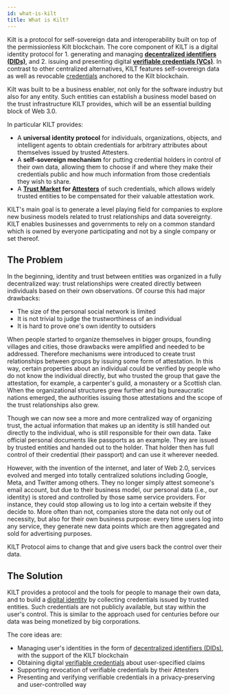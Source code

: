 ```yaml
---
id: what-is-kilt
title: What is Kilt?
---
```


Kilt is a protocol for self-sovereign data and interoperability built on top of the permissionless Kilt blockchain.
The core component of KILT is a digital identity protocol for 1. generating and managing [**decentralized identifiers (DIDs)**](./09_glossary.md#Decentralized-Identifiers-(DID)), and 2. issuing and presenting digital [**verifiable credentials (VCs)**](./09_glossary.md#verifiable-credentials).
In contrast to other centralized alternatives, KILT features self-sovereign data as well as revocable [credentials](./09_glossary.md#credential) anchored to the Kilt blockchain.

Kilt was built to be a business enabler, not only for the software industry but also for any entity.
Such entities can establish a business model based on the trust infrastructure KILT provides, which will be an essential building block of Web 3.0.

In particular KILT provides:

* A **universal identity protocol** for individuals, organizations, objects, and intelligent agents to obtain credentials for arbitrary attributes about themselves issued by trusted Attesters.
* A **self-sovereign mechanism** for putting credential holders in control of their own data, allowing them to choose if and where they make their credentials public and how much information from those credentials they wish to share.
* A **[Trust Market](./09_glossary.md#trust-market) for [Attesters](./09_glossary.md#attester)** of such credentials, which allows widely trusted entities to be compensated for their valuable attestation work.

KILT's main goal is to generate a level playing field for companies to explore new business models related to trust relationships and data sovereignty.
KILT enables businesses and governments to rely on a common standard which is owned by everyone participating and not by a single company or set thereof.

## The Problem

In the beginning, identity and trust between entities was organized in a fully decentralized way: trust relationships were created directly between individuals based on their own observations.
Of course this had major drawbacks:

* The size of the personal social network is limited
* It is not trivial to judge the trustworthiness of an individual
* It is hard to prove one's own identity to outsiders

When people started to organize themselves in bigger groups, founding villages and cities, those drawbacks were amplified and needed to be addressed.
Therefore mechanisms were introduced to create trust relationships between groups by issuing some form of attestation.
In this way, certain properties about an individual could be verified by people who do not know the individual directly, but who trusted the group that gave the attestation, for example, a carpenter's guild, a monastery or a Scottish clan.
When the organizational structures grew further and big bureaucratic nations emerged, the authorities issuing those attestations and the scope of the trust relationships also grew.

Though we can now see a more and more centralized way of organizing trust, the actual information that makes up an identity is still handed out directly to the individual, who is still responsible for their own data.
Take official personal documents like passports as an example.
They are issued by trusted entities and handed out to the holder.
That holder then has full control of their credential (their passport) and can use it wherever needed.

However, with the invention of the internet, and later of Web 2.0, services evolved and merged into totally centralized solutions including Google, Meta, and Twitter among others.
They no longer simply attest someone's email account, but due to their business model, our personal data (i.e., our identity) is stored and controlled by those same service providers.
For instance, they could stop allowing us to log into a certain website if they decide to.
More often than not, companies store the data not only out of necessity, but also for their own business purpose: every time users log into any service, they generate new data points which are then aggregated and sold for advertising purposes.

KILT Protocol aims to change that and give users back the control over their data.

## The Solution

KILT provides a protocol and the tools for people to manage their own data, and to build a [digital identity](./09_glossary.md#digital-identity) by collecting credentials issued by trusted entities.
Such credentials are not publicly available, but stay within the user's control.
This is similar to the approach used for centuries before our data was being monetized by big corporations.

The core ideas are:

* Managing user's identities in the form of [decentralized identifiers (DIDs)](https://w3c-ccg.github.io/did-spec/), with the support of the KILT blockchain
* Obtaining digital [verifiable credentials](./09_glossary.md#verifiable-credentials) about user-specified claims
* Supporting revocation of verifiable credentials by their Attesters
* Presenting and verifying verifiable credentials in a privacy-preserving and user-controlled way
